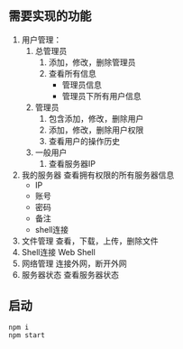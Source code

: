 ## 需要实现的功能

1. 用户管理：
   1. 总管理员
      1. 添加，修改，删除管理员
      2. 查看所有信息
         - 管理员信息
         - 管理员下所有用户信息
   2. 管理员
      1. 包含添加，修改，删除用户
      2. 添加，修改，删除用户权限
      3. 查看用户的操作历史
   3. 一般用户
      1. 查看服务器IP
2. 我的服务器
   查看拥有权限的所有服务器信息
   - IP
   - 账号
   - 密码
   - 备注
   - shell连接
3. 文件管理
   查看，下载，上传，删除文件
4. Shell连接
   Web Shell
5. 网络管理
   连接外网，断开外网
6. 服务器状态
   查看服务器状态
   
   
## 启动

```shell
npm i
npm start
```

